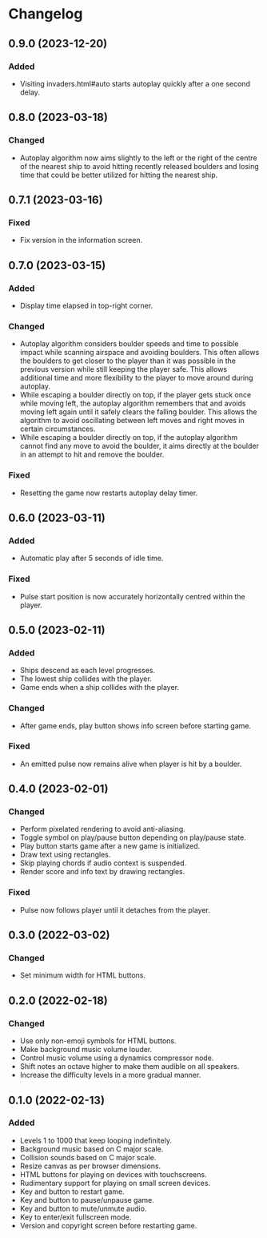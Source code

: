Changelog
=========

0.9.0 (2023-12-20)
------------------

### Added

- Visiting invaders.html#auto starts autoplay quickly after a one
  second delay.


0.8.0 (2023-03-18)
------------------

### Changed

- Autoplay algorithm now aims slightly to the left or the right of the
  centre of the nearest ship to avoid hitting recently released
  boulders and losing time that could be better utilized for hitting
  the nearest ship.


0.7.1 (2023-03-16)
------------------

### Fixed

- Fix version in the information screen.


0.7.0 (2023-03-15)
------------------

### Added

- Display time elapsed in top-right corner.


### Changed

- Autoplay algorithm considers boulder speeds and time to possible
  impact while scanning airspace and avoiding boulders. This often
  allows the boulders to get closer to the player than it was possible
  in the previous version while still keeping the player safe. This
  allows additional time and more flexibility to the player to move
  around during autoplay.
- While escaping a boulder directly on top, if the player gets stuck
  once while moving left, the autoplay algorithm remembers that and
  avoids moving left again until it safely clears the falling boulder.
  This allows the algorithm to avoid oscillating between left moves
  and right moves in certain circumstances.
- While escaping a boulder directly on top, if the autoplay algorithm
  cannot find any move to avoid the boulder, it aims directly at the
  boulder in an attempt to hit and remove the boulder.


### Fixed

- Resetting the game now restarts autoplay delay timer.


0.6.0 (2023-03-11)
------------------

### Added

- Automatic play after 5 seconds of idle time.


### Fixed

- Pulse start position is now accurately horizontally centred within
  the player.


0.5.0 (2023-02-11)
------------------

### Added

- Ships descend as each level progresses.
- The lowest ship collides with the player.
- Game ends when a ship collides with the player.


### Changed

- After game ends, play button shows info screen before starting game.


### Fixed

- An emitted pulse now remains alive when player is hit by a boulder.


0.4.0 (2023-02-01)
------------------

### Changed

- Perform pixelated rendering to avoid anti-aliasing.
- Toggle symbol on play/pause button depending on play/pause state.
- Play button starts game after a new game is initialized.
- Draw text using rectangles.
- Skip playing chords if audio context is suspended.
- Render score and info text by drawing rectangles.


### Fixed

- Pulse now follows player until it detaches from the player.


0.3.0 (2022-03-02)
------------------

### Changed

- Set minimum width for HTML buttons.


0.2.0 (2022-02-18)
------------------

### Changed

- Use only non-emoji symbols for HTML buttons.
- Make background music volume louder.
- Control music volume using a dynamics compressor node.
- Shift notes an octave higher to make them audible on all speakers.
- Increase the difficulty levels in a more gradual manner.


0.1.0 (2022-02-13)
------------------

### Added

- Levels 1 to 1000 that keep looping indefinitely.
- Background music based on C major scale.
- Collision sounds based on C major scale.
- Resize canvas as per browser dimensions.
- HTML buttons for playing on devices with touchscreens.
- Rudimentary support for playing on small screen devices.
- Key and button to restart game.
- Key and button to pause/unpause game.
- Key and button to mute/unmute audio.
- Key to enter/exit fullscreen mode.
- Version and copyright screen before restarting game.
